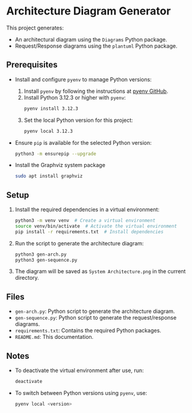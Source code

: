 # Architecture Diagram Generator

This project generates:
-  An architectural diagram using the `Diagrams` Python package.
-  Request/Response diagrams using the `plantuml` Python package.

## Prerequisites

- Install and configure `pyenv` to manage Python versions:
  1. Install `pyenv` by following the instructions at [pyenv GitHub](https://github.com/pyenv/pyenv#installation).
  2. Install Python 3.12.3 or higher with `pyenv`:
     ```bash
     pyenv install 3.12.3 
     ```
  3. Set the local Python version for this project:
     ```bash
     pyenv local 3.12.3 
     ```
- Ensure `pip` is available for the selected Python version:
     ```bash
     python3 -m ensurepip --upgrade
     ```

- Install the Graphviz system package
   ```bash
   sudo apt install graphviz
   ```

## Setup
1. Install the required dependencies in a virtual environment:
   ```bash
   python3 -m venv venv  # Create a virtual environment
   source venv/bin/activate  # Activate the virtual environment
   pip install -r requirements.txt  # Install dependencies
   ```

2. Run the script to generate the architecture diagram:
   ```bash
   python3 gen-arch.py
   python3 gen-sequence.py
   ```

3. The diagram will be saved as `System Architecture.png` in the current directory.

## Files

- `gen-arch.py`: Python script to generate the architecture diagram.
- `gen-sequence.py`: Python script to generate the request/response diagrams.
- `requirements.txt`: Contains the required Python packages.
- `README.md`: This documentation.

## Notes

- To deactivate the virtual environment after use, run:
   ```bash
   deactivate
   ```
- To switch between Python versions using `pyenv`, use:
   ```bash
   pyenv local <version>
   ```
